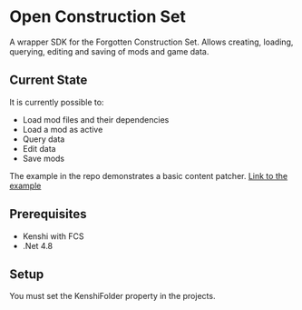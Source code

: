 # Open Construction Set
A wrapper SDK for the Forgotten Construction Set.
Allows creating, loading, querying, editing and saving of mods and game data.

## Current State
It is currently possible to:
 - Load mod files and their dependencies
 - Load a mod as active
 - Query data
 - Edit data
 - Save mods

The example in the repo demonstrates a basic content patcher.
[Link to the example](OpenConstructionSet.Example/Program.cs)

## Prerequisites
 - Kenshi with FCS
 - .Net 4.8

## Setup
You must set the KenshiFolder property in the projects.

